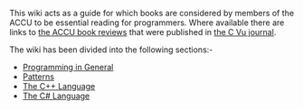 This wiki acts as a guide for which books are considered by members of the ACCU to be essential reading for programmers. Where available there are links to [the ACCU book reviews](http://accu.org/index.php?module=bookreviews&func=search) that were published in [the C Vu journal](http://accu.org/index.php/cvujournal).

The wiki has been divided into the following sections:-

* [Programming in General](wiki/Programming-in-General)
* [Patterns](wiki/Patterns)
* [The C++ Language](wiki/The-CPlusPlus-Language)
* [The C# Language](wiki/The-CSharp-Language)
